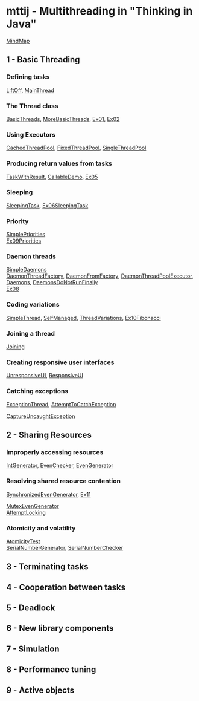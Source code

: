 mttij - Multithreading in "Thinking in Java"
============================================

[MindMap](https://coggle.it/diagram/XveP_5G51Z1Ax7oD/t/-)

1 - Basic Threading
-------------------

### Defining tasks
[LiftOff](src/main/java/learn/mt/mttij/p01basic/LiftOff.java),
[MainThread](src/main/java/learn/mt/mttij/p01basic/MainThread.java)

### The Thread class
[BasicThreads](src/main/java/learn/mt/mttij/p01basic/BasicThreads.java),
[MoreBasicThreads](src/main/java/learn/mt/mttij/p01basic/MoreBasicThreads.java),
[Ex01](src/main/java/learn/mt/mttij/p01basic/ex/Ex01.java),
[Ex02](src/main/java/learn/mt/mttij/p01basic/ex/Ex02.java)

### Using Executors
[CachedThreadPool](src/main/java/learn/mt/mttij/p01basic/CachedThreadPool.java),
[FixedThreadPool](src/main/java/learn/mt/mttij/p01basic/FixedThreadPool.java),
[SingleThreadPool](src/main/java/learn/mt/mttij/p01basic/SingleThreadPool.java)

### Producing return values from tasks
[TaskWithResult](src/main/java/learn/mt/mttij/p01basic/TaskWithResult.java),
[CallableDemo](src/main/java/learn/mt/mttij/p01basic/CallableDemo.java),
[Ex05](src/main/java/learn/mt/mttij/p01basic/ex/Ex05.java)

### Sleeping
[SleepingTask](src/main/java/learn/mt/mttij/p01basic/SleepingTask.java),
[Ex06SleepingTask](src/main/java/learn/mt/mttij/p01basic/ex/Ex06SleepingTask.java)

### Priority
[SimplePriorities](src/main/java/learn/mt/mttij/p01basic/SimplePriorities.java)  
[Ex09Priorities](src/main/java/learn/mt/mttij/p01basic/ex/Ex09Priorities.java)

### Daemon threads
[SimpleDaemons](src/main/java/learn/mt/mttij/p01basic/SimpleDaemons.java)  
[DaemonThreadFactory](src/main/java/learn/mt/mttij/p01basic/DaemonThreadFactory.java),
[DaemonFromFactory](src/main/java/learn/mt/mttij/p01basic/DaemonFromFactory.java),
[DaemonThreadPoolExecutor](src/main/java/learn/mt/mttij/p01basic/DaemonThreadPoolExecutor.java),
[Daemons](src/main/java/learn/mt/mttij/p01basic/Daemons.java),
[DaemonsDoNotRunFinally](src/main/java/learn/mt/mttij/p01basic/DaemonsDoNotRunFinally.java)  
[Ex08](src/main/java/learn/mt/mttij/p01basic/ex/Ex08.java)

### Coding variations
[SimpleThread](src/main/java/learn/mt/mttij/p01basic/SimpleThread.java),
[SelfManaged](src/main/java/learn/mt/mttij/p01basic/SelfManaged.java),
[ThreadVariations](src/main/java/learn/mt/mttij/p01basic/ThreadVariations.java),
[Ex10Fibonacci](src/main/java/learn/mt/mttij/p01basic/ex/Ex10Fibonacci.java)

### Joining a thread
[Joining](src/main/java/learn/mt/mttij/p01basic/Joining.java)

### Creating responsive user interfaces
[UnresponsiveUI](src/main/java/learn/mt/mttij/p01basic/UnresponsiveUI.java),
[ResponsiveUI](src/main/java/learn/mt/mttij/p01basic/ResponsiveUI.java)

### Catching exceptions
[ExceptionThread](src/main/java/learn/mt/mttij/p01basic/ExceptionThread.java),
[AttemptToCatchException](src/main/java/learn/mt/mttij/p01basic/AttemptToCatchException.java)

[CaptureUncaughtException](src/main/java/learn/mt/mttij/p01basic/CaptureUncaughtException.java)

2 - Sharing Resources
---------------------

### Improperly accessing resources
[IntGenerator](src/main/java/learn/mt/mttij/p02sharing/IntGenerator.java),
[EvenChecker](src/main/java/learn/mt/mttij/p02sharing/EvenChecker.java),
[EvenGenerator](src/main/java/learn/mt/mttij/p02sharing/EvenGenerator.java)

### Resolving shared resource contention
[SynchronizedEvenGenerator](src/main/java/learn/mt/mttij/p02sharing/SynchronizedEvenGenerator.java),
[Ex11](src/main/java/learn/mt/mttij/p02sharing/ex/Ex11.java)

[MutexEvenGenerator](src/main/java/learn/mt/mttij/p02sharing/MutexEvenGenerator.java)  
[AttemptLocking](src/main/java/learn/mt/mttij/p02sharing/AttemptLocking.java)

### Atomicity and volatility
[AtomicityTest](src/main/java/learn/mt/mttij/p02sharing/atomicity/AtomicityTest.java)  
[SerialNumberGenerator](src/main/java/learn/mt/mttij/p02sharing/atomicity/SerialNumberGenerator.java),
[SerialNumberChecker](src/main/java/learn/mt/mttij/p02sharing/atomicity/SerialNumberChecker.java)

3 - Terminating tasks
---------------------


4 - Cooperation between tasks
-----------------------------


5 - Deadlock
------------


6 - New library components
--------------------------


7 - Simulation
-------------- 


8 - Performance tuning
----------------------


9 - Active objects
------------------